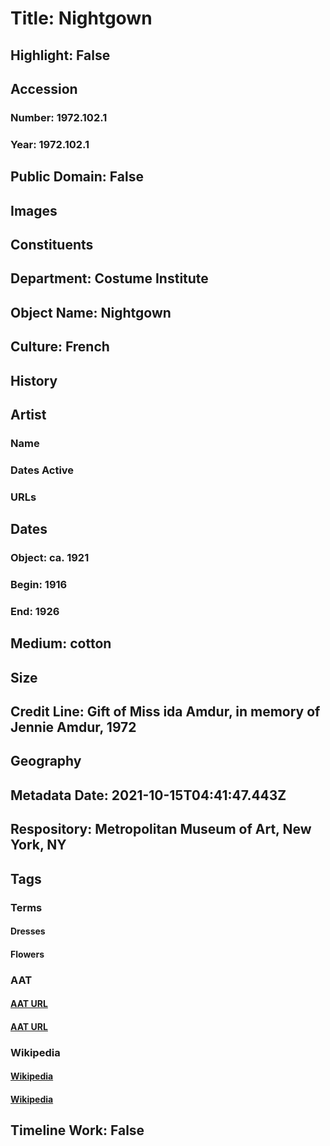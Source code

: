 # Title: Nightgown
## Highlight: False
## Accession
### Number: 1972.102.1
### Year: 1972.102.1
## Public Domain: False
## Images
## Constituents
## Department: Costume Institute
## Object Name: Nightgown
## Culture: French
## History
## Artist
### Name
### Dates Active
### URLs
## Dates
### Object: ca. 1921
### Begin: 1916
### End: 1926
## Medium: cotton
## Size
## Credit Line: Gift of Miss ida Amdur, in memory of Jennie Amdur, 1972
## Geography
## Metadata Date: 2021-10-15T04:41:47.443Z
## Respository: Metropolitan Museum of Art, New York, NY
## Tags
### Terms
#### Dresses
#### Flowers
### AAT
#### [AAT URL](http://vocab.getty.edu/page/aat/300046159)
#### [AAT URL](http://vocab.getty.edu/page/aat/300132399)
### Wikipedia
#### [Wikipedia]()
#### [Wikipedia]()
## Timeline Work: False